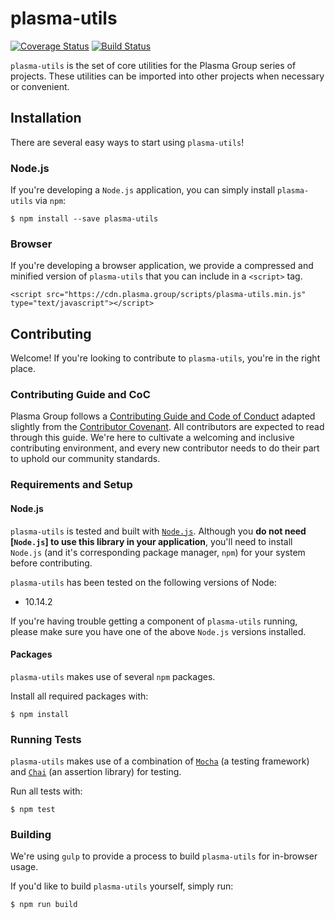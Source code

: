 # plasma-utils
[![Coverage Status](https://coveralls.io/repos/github/plasma-group/plasma-utils/badge.svg?branch=master)](https://coveralls.io/github/plasma-group/plasma-utils?branch=master) [![Build Status](https://travis-ci.org/plasma-group/plasma-utils.svg?branch=master)](https://travis-ci.org/plasma-group/plasma-utils)

`plasma-utils` is the set of core utilities for the Plasma Group series of projects. These utilities can be imported into other projects when necessary or convenient.

## Installation
There are several easy ways to start using `plasma-utils`! 

### Node.js
If you're developing a `Node.js` application, you can simply install `plasma-utils` via `npm`:

```
$ npm install --save plasma-utils
```

### Browser
If you're developing a browser application, we provide a compressed and minified version of `plasma-utils` that you can include in a `<script>` tag.

```
<script src="https://cdn.plasma.group/scripts/plasma-utils.min.js" type="text/javascript"></script>
```

## Contributing
Welcome! If you're looking to contribute to `plasma-utils`, you're in the right place.

### Contributing Guide and CoC
Plasma Group follows a [Contributing Guide and Code of Conduct](https://github.com/plasma-group/plasma-utils/blob/master/.github/CONTRIBUTING.md) adapted slightly from the [Contributor Covenant](https://www.contributor-covenant.org/version/1/4/code-of-conduct.html). All contributors are expected to read through this guide. We're here to cultivate a welcoming and inclusive contributing environment, and every new contributor needs to do their part to uphold our community standards.

### Requirements and Setup
#### Node.js
`plasma-utils` is tested and built with [`Node.js`](https://nodejs.org/en/). Although you **do not need [`Node.js`] to use this library in your application**, you'll need to install `Node.js` (and it's corresponding package manager, `npm`) for your system before contributing.

`plasma-utils` has been tested on the following versions of Node:

- 10.14.2

If you're having trouble getting a component of `plasma-utils` running, please make sure you have one of the above `Node.js` versions installed.

#### Packages
`plasma-utils` makes use of several `npm` packages.

Install all required packages with:

```
$ npm install
```

### Running Tests
`plasma-utils` makes use of a combination of [`Mocha`](https://mochajs.org/) (a testing framework) and [`Chai`](https://www.chaijs.com/) (an assertion library) for testing.

Run all tests with:

```
$ npm test
```

### Building
We're using `gulp` to provide a process to build `plasma-utils` for in-browser usage.

If you'd like to build `plasma-utils` yourself, simply run:

```
$ npm run build
```
